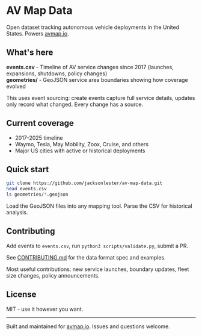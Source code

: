 # AV Map Data

Open dataset tracking autonomous vehicle deployments in the United States. Powers [avmap.io](https://avmap.io).

## What's here

**events.csv** - Timeline of AV service changes since 2017 (launches, expansions, shutdowns, policy changes)  
**geometries/** - GeoJSON service area boundaries showing how coverage evolved

This uses event sourcing: create events capture full service details, updates only record what changed. Every change has a source.

## Current coverage

- 2017-2025 timeline
- Waymo, Tesla, May Mobility, Zoox, Cruise, and others
- Major US cities with active or historical deployments

## Quick start

```bash
git clone https://github.com/jacksonlester/av-map-data.git
head events.csv
ls geometries/*.geojson
```

Load the GeoJSON files into any mapping tool. Parse the CSV for historical analysis.

## Contributing

Add events to `events.csv`, run `python3 scripts/validate.py`, submit a PR.

See [CONTRIBUTING.md](CONTRIBUTING.md) for the data format spec and examples.

Most useful contributions: new service launches, boundary updates, fleet size changes, policy announcements.

## License

MIT - use it however you want.

---

Built and maintained for [avmap.io](https://avmap.io). Issues and questions welcome.
